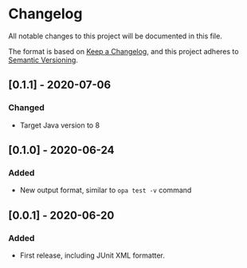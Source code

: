 # Changelog
All notable changes to this project will be documented in this file.

The format is based on [Keep a Changelog](https://keepachangelog.com/en/1.0.0/),
and this project adheres to [Semantic Versioning](https://semver.org/spec/v2.0.0.html).

[//]: # (## [Unreleased])
[//]: # (### Added)
[//]: # (### Changed)
[//]: # (### Removed)

## [0.1.1] - 2020-07-06
### Changed
- Target Java version to 8 

## [0.1.0] - 2020-06-24
### Added
- New output format, similar to `opa test -v` command

## [0.0.1] - 2020-06-20
### Added
- First release, including JUnit XML formatter.
